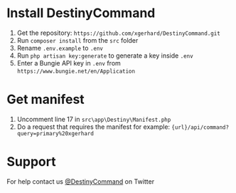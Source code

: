 # Install DestinyCommand
1. Get the repository: `https://github.com/xgerhard/DestinyCommand.git`
2. Run `composer install` from the `src` folder
3. Rename `.env.example` to `.env`
4. Run `php artisan key:generate` to generate a key inside `.env`
5. Enter a Bungie API key in `.env` from `https://www.bungie.net/en/Application`

# Get manifest
1. Uncomment line 17 in `src\app\Destiny\Manifest.php`
2. Do a request that requires the manifest for example: `{url}/api/command?query=primary%20xgerhard`

# Support
For help contact us <a href="https://twitter.com/destinycommand">@DestinyCommand</a> on Twitter